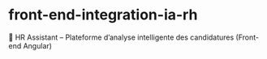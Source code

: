 # front-end-integration-ia-rh
📄 HR Assistant – Plateforme d’analyse intelligente des candidatures (Front-end Angular)
